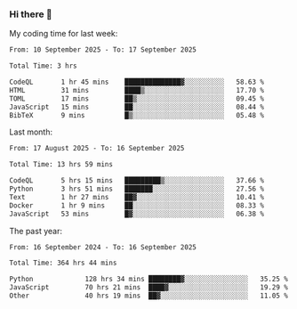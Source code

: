 ### Hi there 👋

My coding time for last week:

<!--START_SECTION:week-->

```txt
From: 10 September 2025 - To: 17 September 2025

Total Time: 3 hrs

CodeQL       1 hr 45 mins    ██████████████▓░░░░░░░░░░   58.63 %
HTML         31 mins         ████▒░░░░░░░░░░░░░░░░░░░░   17.70 %
TOML         17 mins         ██▒░░░░░░░░░░░░░░░░░░░░░░   09.45 %
JavaScript   15 mins         ██░░░░░░░░░░░░░░░░░░░░░░░   08.44 %
BibTeX       9 mins          █▒░░░░░░░░░░░░░░░░░░░░░░░   05.48 %
```

<!--END_SECTION:week-->

Last month:

<!--START_SECTION:month-->

```txt
From: 17 August 2025 - To: 16 September 2025

Total Time: 13 hrs 59 mins

CodeQL       5 hrs 15 mins   █████████▒░░░░░░░░░░░░░░░   37.66 %
Python       3 hrs 51 mins   ███████░░░░░░░░░░░░░░░░░░   27.56 %
Text         1 hr 27 mins    ██▓░░░░░░░░░░░░░░░░░░░░░░   10.41 %
Docker       1 hr 9 mins     ██░░░░░░░░░░░░░░░░░░░░░░░   08.33 %
JavaScript   53 mins         █▓░░░░░░░░░░░░░░░░░░░░░░░   06.38 %
```

<!--END_SECTION:month-->

The past year:

<!--START_SECTION:year-->

```txt
From: 16 September 2024 - To: 16 September 2025

Total Time: 364 hrs 44 mins

Python             128 hrs 34 mins ████████▓░░░░░░░░░░░░░░░░   35.25 %
JavaScript         70 hrs 21 mins  ████▓░░░░░░░░░░░░░░░░░░░░   19.29 %
Other              40 hrs 19 mins  ██▓░░░░░░░░░░░░░░░░░░░░░░   11.05 %
```

<!--END_SECTION:year-->
